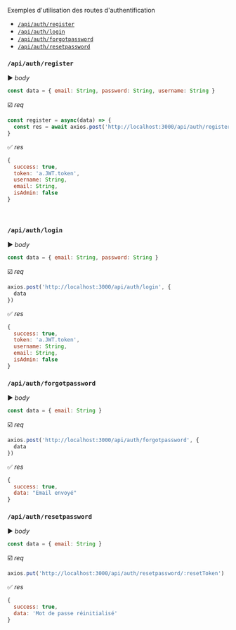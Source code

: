 Exemples d'utilisation des routes d'authentification
- [`/api/auth/register`](#apiauthregister)
- [`/api/auth/login`](#apiauthlogin)
- [`/api/auth/forgotpassword`](#apiauthforgotpassword)
- [`/api/auth/resetpassword`](#apiauthresetpassword)

### `/api/auth/register`
:arrow_forward: *body*
```javascript
const data = { email: String, password: String, username: String }
```
:ballot_box_with_check: *req*
```javascript
const register = async(data) => {
  const res = await axios.post('http://localhost:3000/api/auth/register', { data })
}
```
:white_check_mark: *res*
```javascript
{
  success: true,
  token: 'a.JWT.token',
  username: String,
  email: String,
  isAdmin: false
}
```
<br />

### `/api/auth/login`
:arrow_forward: *body*
```javascript
const data = { email: String, password: String }
```
:ballot_box_with_check: *req*
```javascript
axios.post('http://localhost:3000/api/auth/login', {
  data
})
```
:white_check_mark: *res*
```javascript
{
  success: true,
  token: 'a.JWT.token',
  username: String,
  email: String,
  isAdmin: false
}
```

### `/api/auth/forgotpassword`
:arrow_forward: *body*
```javascript
const data = { email: String }
```
:ballot_box_with_check: *req*
```javascript
axios.post('http://localhost:3000/api/auth/forgotpassword', {
  data
})
```
:white_check_mark: *res*
```javascript
{
  success: true,
  data: "Email envoyé"
}
```

### `/api/auth/resetpassword`
:arrow_forward: *body*
```javascript
const data = { email: String }
```
:ballot_box_with_check: *req*
```javascript
axios.put('http://localhost:3000/api/auth/resetpassword/:resetToken')
```
:white_check_mark: *res*
```javascript
{
  success: true,
  data: 'Mot de passe réinitialisé'
}
```